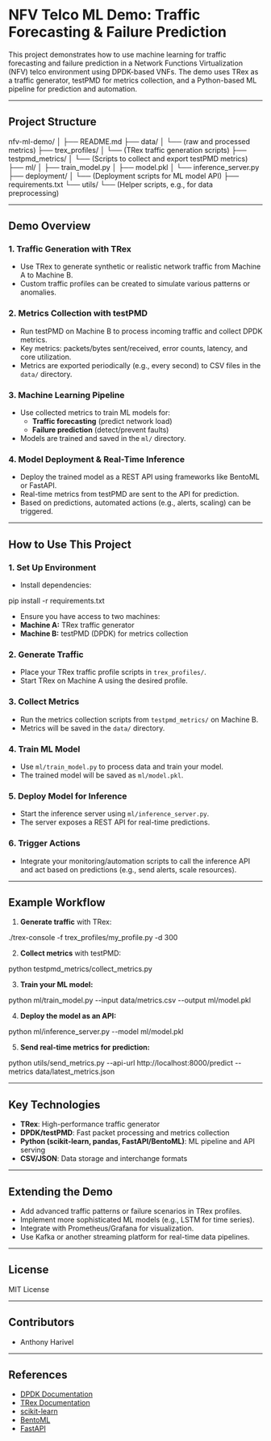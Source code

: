 # NFV Telco ML Demo: Traffic Forecasting & Failure Prediction

This project demonstrates how to use machine learning for traffic forecasting and failure prediction in a Network Functions Virtualization (NFV) telco environment using DPDK-based VNFs. The demo uses TRex as a traffic generator, testPMD for metrics collection, and a Python-based ML pipeline for prediction and automation.

---

## Project Structure

nfv-ml-demo/
│
├── README.md
├── data/
│   └── (raw and processed metrics)
├── trex_profiles/
│   └── (TRex traffic generation scripts)
├── testpmd_metrics/
│   └── (Scripts to collect and export testPMD metrics)
├── ml/
│   ├── train_model.py
│   ├── model.pkl
│   └── inference_server.py
├── deployment/
│   └── (Deployment scripts for ML model API)
├── requirements.txt
└── utils/
    └── (Helper scripts, e.g., for data preprocessing)

---

## Demo Overview

### 1. **Traffic Generation with TRex**

- Use TRex to generate synthetic or realistic network traffic from Machine A to Machine B.
- Custom traffic profiles can be created to simulate various patterns or anomalies.

### 2. **Metrics Collection with testPMD**

- Run testPMD on Machine B to process incoming traffic and collect DPDK metrics.
- Key metrics: packets/bytes sent/received, error counts, latency, and core utilization.
- Metrics are exported periodically (e.g., every second) to CSV files in the `data/` directory.

### 3. **Machine Learning Pipeline**

- Use collected metrics to train ML models for:
  - **Traffic forecasting** (predict network load)
  - **Failure prediction** (detect/prevent faults)
- Models are trained and saved in the `ml/` directory.

### 4. **Model Deployment & Real-Time Inference**

- Deploy the trained model as a REST API using frameworks like BentoML or FastAPI.
- Real-time metrics from testPMD are sent to the API for prediction.
- Based on predictions, automated actions (e.g., alerts, scaling) can be triggered.

---

## How to Use This Project

### 1. **Set Up Environment**

- Install dependencies:

pip install -r requirements.txt

- Ensure you have access to two machines:
- **Machine A:** TRex traffic generator
- **Machine B:** testPMD (DPDK) for metrics collection

### 2. **Generate Traffic**

- Place your TRex traffic profile scripts in `trex_profiles/`.
- Start TRex on Machine A using the desired profile.

### 3. **Collect Metrics**

- Run the metrics collection scripts from `testpmd_metrics/` on Machine B.
- Metrics will be saved in the `data/` directory.

### 4. **Train ML Model**

- Use `ml/train_model.py` to process data and train your model.
- The trained model will be saved as `ml/model.pkl`.

### 5. **Deploy Model for Inference**

- Start the inference server using `ml/inference_server.py`.
- The server exposes a REST API for real-time predictions.

### 6. **Trigger Actions**

- Integrate your monitoring/automation scripts to call the inference API and act based on predictions (e.g., send alerts, scale resources).

---

## Example Workflow

1. **Generate traffic** with TRex:

./trex-console -f trex_profiles/my_profile.py -d 300

2. **Collect metrics** with testPMD:

python testpmd_metrics/collect_metrics.py

3. **Train your ML model:**

python ml/train_model.py --input data/metrics.csv --output ml/model.pkl

4. **Deploy the model as an API:**

python ml/inference_server.py --model ml/model.pkl

5. **Send real-time metrics for prediction:**

python utils/send_metrics.py --api-url http://localhost:8000/predict --metrics data/latest_metrics.json


---

## Key Technologies

- **TRex**: High-performance traffic generator
- **DPDK/testPMD**: Fast packet processing and metrics collection
- **Python (scikit-learn, pandas, FastAPI/BentoML)**: ML pipeline and API serving
- **CSV/JSON**: Data storage and interchange formats

---

## Extending the Demo

- Add advanced traffic patterns or failure scenarios in TRex profiles.
- Implement more sophisticated ML models (e.g., LSTM for time series).
- Integrate with Prometheus/Grafana for visualization.
- Use Kafka or another streaming platform for real-time data pipelines.

---

## License

MIT License

---

## Contributors

- Anthony Harivel

---

## References

- [DPDK Documentation](https://doc.dpdk.org/)
- [TRex Documentation](https://trex-tgn.cisco.com/)
- [scikit-learn](https://scikit-learn.org/)
- [BentoML](https://bentoml.com/)
- [FastAPI](https://fastapi.tiangolo.com/)






